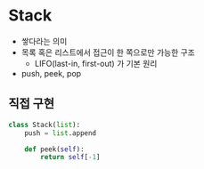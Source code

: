 # Stack
- 쌓다라는 의미
- 목록 혹은 리스트에서 접근이 한 쪽으로만 가능한 구조
    - LIFO(last-in, first-out) 가 기본 원리
- push, peek, pop

## 직접 구현
```python
class Stack(list):
    push = list.append

    def peek(self):
        return self[-1]

```